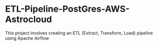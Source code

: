 # ETL-Pipeline-PostGres-AWS-Astrocloud
This project involves creating an ETL (Extract, Transform, Load) pipeline using Apache Airflow
